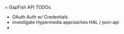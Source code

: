 = GapFish API TODOs

* OAuth Auth w/ Credentials
* investigate Hypermedia approaches HAL / json-api
*
